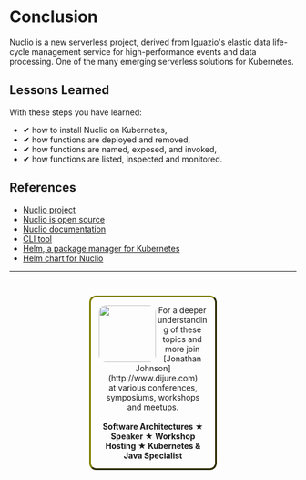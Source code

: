 # Conclusion #

Nuclio is a new serverless project, derived from Iguazio's elastic data life-cycle management service for high-performance events and data processing. One of the many emerging serverless solutions for Kubernetes.

## Lessons Learned ##

With these steps you have learned:

- &#x2714; how to install Nuclio on Kubernetes,
- &#x2714; how functions are deployed and removed,
- &#x2714; how functions are named, exposed, and invoked,
- &#x2714; how functions are listed, inspected and monitored.

## References ##

- [Nuclio project](https://nuclio.io/)
- [Nuclio is open source](https://github.com/nuclio/nuclio)
- [Nuclio documentation](https://nuclio.io/docs/latest/)
- [CLI tool](https://nuclio.io/docs/latest/setup/k8s/getting-started-k8s/#deploy-a-function-with-the-nuclio-cli-nuctl)
- [Helm, a package manager for Kubernetes](https://helm.sh/)
- [Helm chart for Nuclio](https://github.com/nuclio/nuclio/tree/master/hack/k8s/helm/nuclio)

------
<p style="text-align: center; padding: 1em; margin: 3em; margin-left: 10em; margin-right: 10em; border-; 1px; border-color: olive;  border-radius: 12px; border-style:outset">
<img align="left" src="/javajon/courses/kubernetes-pipelines/tekton/assets/jonathan-johnson.jpg" width="100" style="border-radius: 12px">
For a deeper understanding of these topics and more join <br>[Jonathan Johnson](http://www.dijure.com)<br> at various conferences, symposiums, workshops and meetups.
<br><br>
<b>Software Architectures ★ Speaker ★ Workshop Hosting ★ Kubernetes & Java Specialist</b>
</p>

